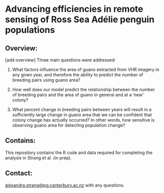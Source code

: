 # Advancing efficiencies in remote sensing of Ross Sea Adélie penguin populations


## Overview:
[add overview]
 Three main questions were addressed: 

  1) What factors influence the area of guano extracted from VHR imagery in any given year, and therefore the ability to predict the number of breeding pairs using       guano area?

  2) How well does our model predict the relationship between the number of breeding pairs and the area of guano in general and at a ‘new’ colony?

  3) What percent change in breeding pairs between years will result in a sufficiently large change in guano area that we can be confident that colony change has        actually occurred? In other words, how sensitive is observing guano area for detecting population change?

## Contains:
This repository contains the R code and data required for completing the analysis in Strang et al. (in prep). 

## Contact:
alexandra.strang@pg.canterbury.ac.nz with any questions.
